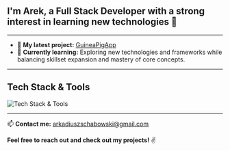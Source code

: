 ## I'm Arek, a Full Stack Developer with a strong interest in learning new technologies 👋

---

- 🔭 **My latest project:** [GuineaPigApp](https://github.com/ArkadiuszSchabowski/GuineaPigApp)  
- 🌱 **Currently learning:** Exploring new technologies and frameworks while balancing skillset expansion and mastery of core concepts.

---

## Tech Stack & Tools  
<!-- Skill Icons -->
<img src="https://skillicons.dev/icons?i=dotnet,cs,mysql,postman,azure,angular,typescript,html,css,figma,github,git,visualstudio,vscode" alt="Tech Stack & Tools" />

---

📫 **Contact me:** arkadiuszschabowski@gmail.com

**Feel free to reach out and check out my projects!** ✌️
